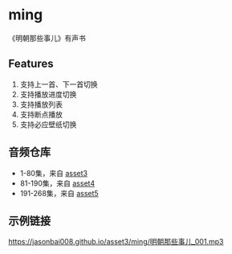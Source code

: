 # ming

《明朝那些事儿》有声书

## Features

1. 支持上一首、下一首切换
2. 支持播放进度切换
3. 支持播放列表
4. 支持断点播放
5. 支持必应壁纸切换

## 音频仓库

- 1-80集，来自 [asset3](https://github.com/jasonbai008/asset3/tree/main/ming)
- 81-190集，来自 [asset4](https://github.com/jasonbai008/asset4/tree/main/ming)
- 191-268集，来自 [asset5](https://github.com/jasonbai008/asset5/tree/main/ming)

## 示例链接

https://jasonbai008.github.io/asset3/ming/明朝那些事儿_001.mp3
